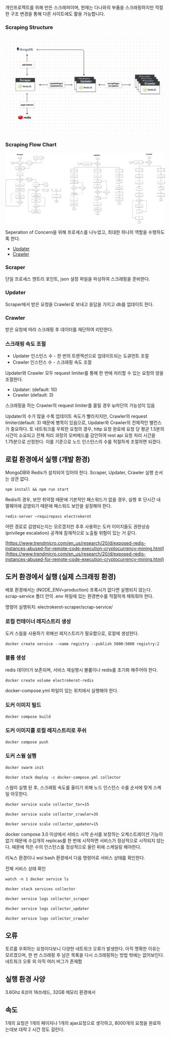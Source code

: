 개인프로젝트를 위해 만든 스크래퍼이며, 현재는 다나와의 부품을 스크래핑하지만 적절한 구조 변경을 통해 다른 사이트에도 활용 가능합니다.

### Scraping Structure

![structure](assets/structure.png)

### Scraping Flow Chart

![flowchart](assets/flowchart.png)

Seperation of Concern을 위해 프로세스를 나누었고, 최대한 하나의 역할을 수행하도록 한다.

- [Updater](https://github.com/SwimmingPolar/electrokerot-msa-db-updater)
- [Crawler](https://github.com/SwimmingPolar/electrokerot-crawler)

### Scraper

단일 프로세스 엔트리 포인트, json 설정 파일을 파싱하여 스크래핑을 준비한다.

### Updater

Scraper에서 받은 요청을 Crawler로 보내고 응답을 가지고 db를 업데이트 한다.

### Crawler

받은 요청에 따라 스크래핑 후 데이터를 재단하여 리턴한다.

### 스크래핑 속도 조절

- Updater 인스턴스 수 - 한 번의 트랜잭션으로 업데이트되는 도큐먼트 조절
- Crawler 인스턴스 수 - 스크래핑 속도 조절

Updater와 Crawler 모두 request limiter를 통해 한 번에 처리할 수 있는 요청의 양을 조절한다.

- Updater: (default: 10)
- Crawler (default: 3)

스크래핑을 하는 Crawler의 request limiter를 올릴 경우 ip차단의 가능성이 있음

Updater의 수가 많을 수록 업데이트 속도가 빨라지지만, Crawler의 request limiter(default: 3) 때문에 병목이 있음으로, Updater와 Crawler의 전체적인 밸런스가 중요하다. 토 네트워크를 우회한 요청의 경우, http 요청 완료에 요청 당 평균 1.5분의 시간이 소요되고 전체 처리 과정의 오버헤드를 감안하여 rest api 요청 처리 시간을 1.75분으로 산정한다. 이를 기준으로 노드 인스턴스의 수를 적절하게 조절하면 되겠다.

## 로컬 환경에서 실행 (개발 환경)

MongoDB와 Redis가 설치되어 있어야 한다. Scraper, Updater, Crawler 실행 순서는 상관 없다.

`npm install && npm run start`

Redis의 경우, 보안 취약점 때문에 기본적인 패스워드가 없을 경우, 실행 후 단시간 내 멀웨어에 감염되기 때문에 패스워드 보안을 설정해야 한다.

`redis-server —requirepass electrokerot`

어떤 경로로 감염되는지는 모르겠지만 추후 사용하는 도커 이미지들도 권한상승(privilege escalation) 공격에 잠재적으로 노출될 위험이 있는 거 같다.

[https://www.trendmicro.com/en_us/research/20/d/exposed-redis-instances-abused-for-remote-code-execution-cryptocurrency-mining.html](https://www.trendmicro.com/en_us/research/20/d/exposed-redis-instances-abused-for-remote-code-execution-cryptocurrency-mining.html)

## 도커 환경에서 실행 (실제 스크래핑 환경)

배포 환경에서는 (NODE_ENV=production) 프록시가 없다면 실행되지 않는다. scrap-service 폴더 안의 .env 파일에 있는 환경변수를 적절하게 채워줘야 한다.

명령어 실행위치: electrokerot-scraper/scrap-service/

### 로컬 컨테이너 레지스트리 생성

도커 스웜을 사용하기 위해선 레지스트리가 필요함으로, 로컬에 생성한다.

`docker create service --name registry --publish 5000:5000 registry:2`

### 볼륨 생성

redis 데이터가 보존되며, 서비스 재실행시 볼륨이나 redis를 초기화 해주어야 한다.

`docker create volume electrokerot-redis`

docker-compose.yml 파일이 있는 위치에서 실행해야 한다.

### 도커 이미지 빌드

`docker compose build`

### 도커 이미지를 로컬 레지스트리로 푸쉬

`docker compose push`

### 도커 스웜 실행

`docker swarm init`

`docker stack deploy -c docker-compose.yml collector`

스웜이 실행 된 후, 스크래핑 속도를 올리기 위해 노드 인스턴스 수를 순서에 맞게 스케일 아웃한다.

`docker service scale collector_tor=15`

`docker service scale collector_crawler=35`

`docker service scale collector_updater=15`

docker compose 3.0 이상에서 서비스 시작 순서를 보장하는 오케스트레이션 기능이 없기 때문에 수십개의 replicas를 한 번에 시작하면 서비스가 정상적으로 시작되지 않는다. 때문에 적은 수의 인스턴스를 정상적으로 올린 뒤에 스케일링 해야한다.

리눅스 환경이나 wsl bash 환경에서 다음 명령어로 서비스 상태를 확인한다.

전체 서비스 상태 확인

`watch -n 1 docker service ls`

`docker stack services collector`

`docker service logs collector_scraper`

`docker service logs collector_updater`

`docker service logs collector_crawler`

## 오류

토르를 우회하는 요청이다보니 다양한 네트워크 오류가 발생한다. 아직 명확한 이유는 모르겠으며, 한 번 스크래핑 후 남은 목록을 다시 스크래핑하는 방법 밖에는 없어보인다. 네트워크 오류 외 아직 여러 버그가 존재함

## 실행 환경 사양

3.6Ghz 8코어 16쓰레드, 32GB 메모리 환경에서

## 속도

1개의 요청은 1개의 페이지나 1개의 ajax요청으로 생각하고, 8000개의 요청을 완료하는데보 대략 2 시간 정도 걸린다.

